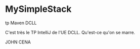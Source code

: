 # MySimpleStack
tp Maven DCLL

C'est très le TP IntelliJ de l'UE DCLL. Qu'est-ce qu'on se marre.































































































JOHN CENA
